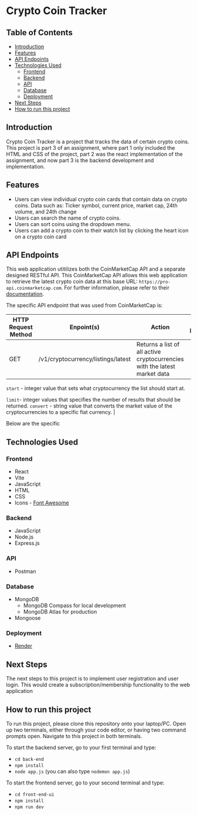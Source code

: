# Crypto Coin Tracker

## Table of Contents

- [Introduction](#introduction)
- [Features](#features)
- [API Endpoints](#api-endpoints)
- [Technologies Used](#technologies-used)
  - [Frontend](#frontend)
  - [Backend](#backend)
  - [API](#api)
  - [Database](#database)
  - [Deployment](#deployment)
- [Next Steps](#next-steps)
- [How to run this project](#how-to-run-this-project)

## Introduction

Crypto Coin Tracker is a project that tracks the data of certain crypto coins. This project is part 3 of an assignment, where part 1 only included the HTML and CSS of the project, part 2 was the react implementation of the assignment, and now part 3 is the backend development and implementation.

## Features

- Users can view individual crypto coin cards that contain data on crypto coins. Data such as: Ticker symbol, current price, market cap, 24th volume, and 24th change
- Users can search the name of crypto coins.
- Users can sort coins using the dropdown menu.
- Users can add a crypto coin to their watch list by clicking the heart icon on a crypto coin card

## API Endpoints

This web application utitilizes both the CoinMarketCap API and a separate designed RESTful API. This CoinMarketCap API allows this web application to retrieve the latest crypto coin data at this base URL: `https://pro-api.coinmarketcap.com`. For further information, please refer to their [documentation](https://coinmarketcap.com/api/documentation/v1/#section/Introduction).

The specific API endpoint that was used from CoinMarketCap is:

| HTTP Request Method | Enpoint(s)                         | Action                                                                    | Optional Parameters |
| ------------------- | ---------------------------------- | ------------------------------------------------------------------------- | ------------------- |
| GET                 | /v1/cryptocurrency/listings/latest | Returns a list of all active cryptocurrencies with the latest market data |

`start` - integer value that sets what cryptocurrency the list should start at.

`limit`- integer values that specifies the number of results that should be returned.
`convert` - string value that converts the market value of the cryptocurrencies to a specific fiat currency. |

Below are the specific

## Technologies Used

### Frontend

- React
- Vite
- JavaScript
- HTML
- CSS
- Icons - [Font Awesome](https://fontawesome.com/docs/web/use-with/react/)

### Backend

- JavaScript
- Node.js
- Express.js

### API

- Postman

### Database

- MongoDB
  - MongoDB Compass for local development
  - MongoDB Atlas for production
- Mongoose

### Deployment

- [Render](https://render.com/)

## Next Steps

The next steps to this project is to implement user registration and user login. This would create a subscription/membership functionality to the web application

## How to run this project

To run this project, please clone this repository onto your laptop/PC. Open up two terminals, either through your code editor, or having two command prompts open. Navigate to this project in both terminals.

To start the backend server, go to your first terminal and type:

- `cd back-end`
- `npm install`
- `node app.js` (you can also type `nodemon app.js`)

To start the frontend server, go to your second terminal and type:

- `cd front-end-ui`
- `npm install`
- `npm run dev`
